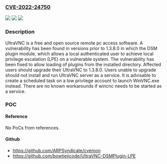 ### [CVE-2022-24750](https://cve.mitre.org/cgi-bin/cvename.cgi?name=CVE-2022-24750)
![](https://img.shields.io/static/v1?label=Product&message=UltraVNC&color=blue)
![](https://img.shields.io/static/v1?label=Version&message=n%2Fa&color=blue)
![](https://img.shields.io/static/v1?label=Vulnerability&message=CWE-269%3A%20Improper%20Privilege%20Management&color=brighgreen)

### Description

UltraVNC is a free and open source remote pc access software. A vulnerability has been found in versions prior to 1.3.8.0 in which the DSM plugin module, which allows a local authenticated user to achieve local privilege escalation (LPE) on a vulnerable system. The vulnerability has been fixed to allow loading of plugins from the installed directory. Affected users should upgrade their UltraVNC to 1.3.8.0. Users unable to upgrade should not install and run UltraVNC server as a service. It is advisable to create a scheduled task on a low privilege account to launch WinVNC.exe instead. There are no known workarounds if wincnc needs to be started as a service.

### POC

#### Reference
No PoCs from references.

#### Github
- https://github.com/ARPSyndicate/cvemon
- https://github.com/bowtiejicode/UltraVNC-DSMPlugin-LPE

